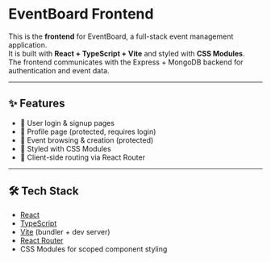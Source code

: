 # EventBoard Frontend

This is the **frontend** for EventBoard, a full-stack event management application.  
It is built with **React + TypeScript + Vite** and styled with **CSS Modules**.  
The frontend communicates with the Express + MongoDB backend for authentication and event data.

---

## ✨ Features

- 🔑 User login & signup pages  
- 👤 Profile page (protected, requires login)  
- 📅 Event browsing & creation (protected)  
- 🎨 Styled with CSS Modules  
- 🚦 Client-side routing via React Router  

---

## 🛠 Tech Stack

- [React](https://react.dev/)  
- [TypeScript](https://www.typescriptlang.org/)  
- [Vite](https://vitejs.dev/) (bundler + dev server)  
- [React Router](https://reactrouter.com/)  
- CSS Modules for scoped component styling  